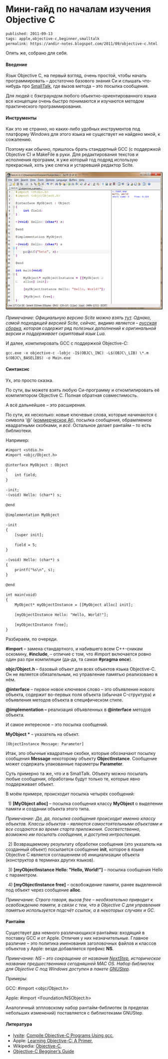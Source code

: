 Мини-гайд по началам изучения Objective C
=========================================

	published: 2011-09-13 
	tags: apple,objective-c,beginner,smalltalk 
	permalink: https://andir-notes.blogspot.com/2011/09/objective-c.html

Опять же, собрано для себя.

#### Введение

Язык Objective C, на первый взгляд, очень простой, чтобы начать программировать – достаточно базового знания Cи и слышать что-нибудь про [SmallTalk](http://ru.wikipedia.org/wiki/SmallTalk), где вызов метода – это посылка сообщения.

Для людей с бэкграундом любого обьектно-ориентированного языка все концепции очень быстро понимаются и изучаются методом практического программирования.

#### Инструменты

Как это не странно, но каких-либо удобных инструментов под платформу Windows для этого языка не существует не найдено мной, к сожалению.

Поэтому как обычно, пришлось брать стандартный GCC (с поддержкой Objective C) и MakeFile в руки. Для редактирования текстов и исполнения программ, я уже который год подряд использую прекрасный, хоть уже слегка и устаревший редактор Scite.

[![Скриншот: Редактор Scite и программа на Objective C](Screenshot__Editor_Scite_and_source_Objective_C.png "Скриншот: Редактор Scite и программа на Objective C")](Screenshot_Scite_with_objective_c_full.png)

_Примечание: Официальную версию Scite можно взять_ [_тут_](http://www.scintilla.org/SciTE.html)_. Однако, самой подходящей версией Scite, сейчас, видимо является –_ [_русская сборка_](http://code.google.com/p/scite-ru/)_, которая содержит ряд полезных дополнений к оригинальной версии и поддерживает скриптовый язык Lua._

И далее, компилировать GCC с поддержкой Objective-C:

```
gcc.exe -x objective-c -lobjc -I$(OBJC\_INC) -L$(OBJC\_LIB) \*.m $(OBJC\_BASELIBS) -o Main.exe
```

#### Синтаксис

Ух, это просто сказка.

По сути, вы можете взять любую Си-программу и откомпилировать её компилятором Objective C. Полная обратная совместимость.

А всё дальнейшее – это расширения.

По сути, их несколько: новые ключевые слова, которые начинаются с символа ‘@’ ([коммерческое At](http://ru.wikipedia.org/wiki/@)), посылка сообщения, обрамляемое квадратными скобками, и _всё_. Остальное делает рантайм – то есть библиотеки.

Например:

``` objc
#import <stdio.h>
#import <objc/Object.h>

@interface MyObject : Object
{
    int field;
}

-init;
-(void) Hello: (char*) s;

@end

@implementation MyObject

-init
{
    [super init];

    field = 5;
}

-(void) Hello: (char*) s
{
    printf("%s\n", s);
}

@end

int main(void)
{
    MyObject* myObjectInstance = [[MyObject alloc] init];        
    
    [myObjectInstance Hello: "Hello, World!"];
    
    [myObjectInstance free];
}
```

Разбираем, по очереди.

**#import** – замена стандартного, и набившего всем C++-сникам оскомину, **#include**, – отличие с том, что #import включается ровно один раз при компиляции (да-да, та самая **#pragma once**).

**objc/Object.h** – базовый объект для всех объектов языка Objective-C. Он не является обязательным, но управление памятью реализовано в нём.

**@interface** – первое новое ключевое слово – это объявление нового объекта, содержит во-первых поля объекта (обычная C-структура) и объявления методов объекта в специфическом стиле.

**@implementation –** реализация объявленных в **@interface** методов объекта.

И самое интересное – это посылка сообщений.

**MyObject \*** – указатель на объект.

``` objc
[ObjectInstance Message: Parameter]
```

Итак, это обычные квадратные скобки, которые обозначают посылку сообщения **Message** некоторому объекту **ObjectInstance**. Сообщение может содержать упакованные параметры **Parameter**.

Суть примерно та же, что и в SmallTalk. Объекту можно посылать любые сообщения, обработаны будут только те, которые явно поддерживает объект.

В моём примере, происходит посылка четырёх сообщений:

  1) **\[MyObject alloc\]** – посылка сообщения классу **MyObject** о выделении памяти и создании объекта этого типа.

_Примечание: Да, да, посылка сообщения происходит именно классу объектов. Классы объектов – являются самостоятельными объектами и все создаются во время старта приложения. Соответственно, возможно им посылать сообщения, и доступна интроспекция._

  2) Возвращаемому результату обработки сообщения (это указатель на созданный объект) посылается сообщение **init**, которое в языке Objective C является соглашением об инициализации объекта (конструктор в терминах других языков).

  3) **\[myObjectInstance Hello: "Hello, World!"\]** – посылка сообщения Hello c параметром.

  4) **\[myObjectInstance free\]** – освобождение памяти, ранее выделенной под объект через cообщение **alloc**.

_Примечание: Строго говоря, вызов free – необязательно приводит к освобождению памяти, в связи с тем, что в Objective C для управления памятью используется подсчёт ссылок, а в некоторых случаях и GC._

#### Рантайм

Существует два немного различающихся рантайма: входящий в поставку GCC и от Apple. Отличия у них незначительные. Главное различие – это политика именования заголовочных файлов и классов объектов у Apple: везде добавляется префикс **NS**.

_Примечание: NS – это сокращение от названия [NextStep](http://en.wikipedia.org/wiki/NextStep), историческое название предшественника сегодняшней MAC OS. Набор библиотек для Objective C под Windows доступен в пакете [GNUStep](http://www.gnustep.org/experience/Windows.html)._

Примеры:

GCC: #import <objc/Object.h>

Apple: #import <Foundation/NSObject.h>

Аналогичный эппловскому набор рантайм-библиотек (в пределах небольших изменений) поставляется с библиотеками GNUStep.

#### Литература

*   [lyxite](http://www.blogger.com/profile/17803764860500024863): [Compile Objective-C Programs Using gcc](http://blog.lyxite.com/2008/01/compile-objective-c-programs-using-gcc.html),
*   Apple: [Learning Objective-C: A Primer](http://http://developer.apple.com/library/ios/#referencelibrary/GettingStarted/Learning_Objective-C_A_Primer/_index.html),
*   Wikipedia: [Objective-C](http://ru.wikipedia.org/wiki/Objective_C),
*   [Objective-C Begginer’s Guide](http://www.otierney.net/objective-c.html)